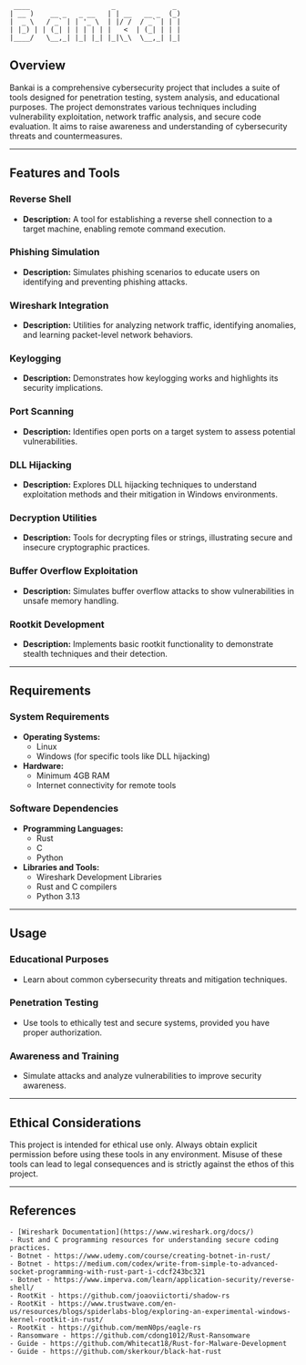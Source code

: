 
```
 ____                    _              _ 
| __ )    __ _   _ __   | | __   __ _  (_)
|  _ \   / _` | | '_ \  | |/ /  / _` | | |
| |_) | | (_| | | | | | |   <  | (_| | | |
|____/   \__,_| |_| |_| |_|\_\  \__,_| |_|

```

## Overview
Bankai is a comprehensive cybersecurity project that includes a suite of tools designed for penetration testing, system analysis, and educational purposes. The project demonstrates various techniques including vulnerability exploitation, network traffic analysis, and secure code evaluation. It aims to raise awareness and understanding of cybersecurity threats and countermeasures.

---

## Features and Tools

### Reverse Shell
- **Description:** A tool for establishing a reverse shell connection to a target machine, enabling remote command execution.

### Phishing Simulation
- **Description:** Simulates phishing scenarios to educate users on identifying and preventing phishing attacks.

### Wireshark Integration
- **Description:** Utilities for analyzing network traffic, identifying anomalies, and learning packet-level network behaviors.

### Keylogging
- **Description:** Demonstrates how keylogging works and highlights its security implications.

### Port Scanning
- **Description:** Identifies open ports on a target system to assess potential vulnerabilities.

### DLL Hijacking
- **Description:** Explores DLL hijacking techniques to understand exploitation methods and their mitigation in Windows environments.

### Decryption Utilities
- **Description:** Tools for decrypting files or strings, illustrating secure and insecure cryptographic practices.

### Buffer Overflow Exploitation
- **Description:** Simulates buffer overflow attacks to show vulnerabilities in unsafe memory handling.

### Rootkit Development
- **Description:** Implements basic rootkit functionality to demonstrate stealth techniques and their detection.

---

## Requirements

### System Requirements
- **Operating Systems:**
  - Linux
  - Windows (for specific tools like DLL hijacking)
- **Hardware:**
  - Minimum 4GB RAM
  - Internet connectivity for remote tools

### Software Dependencies
- **Programming Languages:**
  - Rust
  - C
  - Python
- **Libraries and Tools:**
  - Wireshark Development Libraries
  - Rust and C compilers
  - Python 3.13

---

## Usage

### Educational Purposes
- Learn about common cybersecurity threats and mitigation techniques.

### Penetration Testing
- Use tools to ethically test and secure systems, provided you have proper authorization.

### Awareness and Training
- Simulate attacks and analyze vulnerabilities to improve security awareness.

---

## Ethical Considerations
This project is intended for ethical use only. Always obtain explicit permission before using these tools in any environment. Misuse of these tools can lead to legal consequences and is strictly against the ethos of this project.

---

## References
	- [Wireshark Documentation](https://www.wireshark.org/docs/)
	- Rust and C programming resources for understanding secure coding practices.
	- Botnet - https://www.udemy.com/course/creating-botnet-in-rust/
 	- Botnet - https://medium.com/codex/write-from-simple-to-advanced-socket-programming-with-rust-part-i-cdcf243bc321
  	- Botnet - https://www.imperva.com/learn/application-security/reverse-shell/
 	- RootKit - https://github.com/joaoviictorti/shadow-rs
  	- RootKit - https://www.trustwave.com/en-us/resources/blogs/spiderlabs-blog/exploring-an-experimental-windows-kernel-rootkit-in-rust/
	- RootKit - https://github.com/memN0ps/eagle-rs
 	- Ransomware - https://github.com/cdong1012/Rust-Ransomware
  	- Guide - https://github.com/Whitecat18/Rust-for-Malware-Development
   	- Guide - https://github.com/skerkour/black-hat-rust

